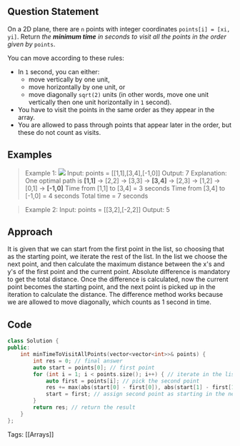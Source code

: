 ## Question Statement
On a 2D plane, there are `n` points with integer coordinates `points[i] = [xi, yi]`. Return _the **minimum time** in seconds to visit all the points in the order given by_ `points`.

You can move according to these rules:

- In `1` second, you can either:
    - move vertically by one unit,
    - move horizontally by one unit, or
    - move diagonally `sqrt(2)` units (in other words, move one unit vertically then one unit horizontally in `1` second).
- You have to visit the points in the same order as they appear in the array.
- You are allowed to pass through points that appear later in the order, but these do not count as visits.
## Examples
>Example 1:
>![](https://assets.leetcode.com/uploads/2019/11/14/1626_example_1.PNG)
>Input: points = \[[1,1],[3,4],[-1,0]]
>Output: 7
>Explanation: One optimal path is **[1,1]** -> [2,2] -> [3,3] -> **[3,4]** -> [2,3] -> [1,2] -> [0,1] -> **[-1,0]**
>Time from [1,1] to [3,4] = 3 seconds 
>Time from [3,4] to [-1,0] = 4 seconds
>Total time = 7 seconds

>Example 2:
>Input: points = [[3,2],[-2,2]]
>Output: 5

## Approach
It is given that we can start from the first point in the list, so choosing that as the starting point, we iterate the rest of the list. In the list we choose the next point, and then calculate the maximum distance between the x's and y's of the first point and the current point. Absolute difference is mandatory to get the total distance. Once the difference is calculated, now the current point becomes the starting point, and the next point is picked up in the iteration to calculate the distance. The difference method works because we are allowed to move diagonally, which counts as 1 second in time. 
## Code
```cpp
class Solution {
public:
    int minTimeToVisitAllPoints(vector<vector<int>>& points) {
        int res = 0; // final answer
        auto start = points[0]; // first point
        for (int i = 1; i < points.size(); i++) { // iterate in the list starting from the second point
            auto first = points[i]; // pick the second point
            res += max(abs(start[0] - first[0]), abs(start[1] - first[1])); // calculate the difference and add it to the result
            start = first; // assign second point as starting in the next iteration
        }
        return res; // return the result
    }
};
```
Tags: [[Arrays]]